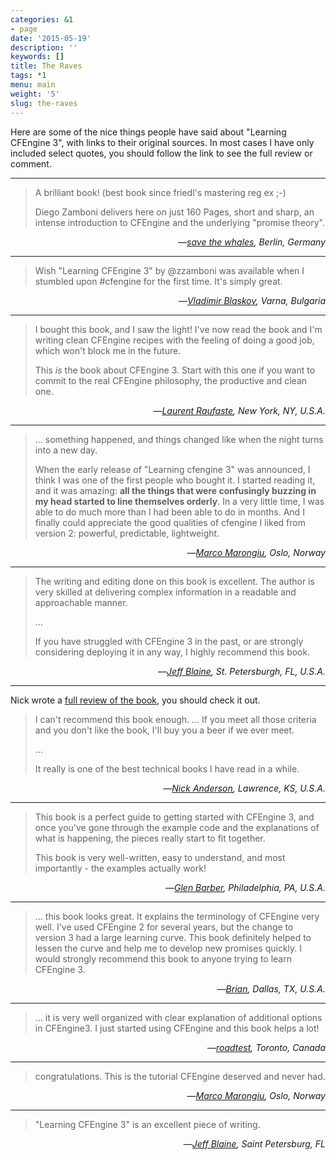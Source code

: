 ```yaml
---
categories: &1
- page
date: '2015-05-19'
description: ''
keywords: []
title: The Raves
tags: *1
menu: main
weight: '5'
slug: the-raves
---
```



Here are some of the nice things people have said about "Learning
CFEngine 3", with links to their original sources. In most cases I
have only included select quotes, you should follow the link to see
the full review or comment.


------------------------


> A brilliant book!
> (best book since friedl's mastering reg ex ;-)
>
> Diego Zamboni delivers here on just 160 Pages, short and sharp, an
> intense introduction to CFEngine and the underlying "promise theory".


<div align="right">&mdash;<cite><a
href="http://shop.oreilly.com/product/0636920022022.do#PowerReview">save
the whales</a>, Berlin, Germany</cite></div>


------------------------


> Wish "Learning CFEngine 3" by @zzamboni was available when I stumbled
> upon ‪#cfengine‬ for the first time. It's simply great.


<div align="right">&mdash;<cite><a
href="https://twitter.com/vblaskov/status/217522686199463936">Vladimir
Blaskov</a>, Varna, Bulgaria</cite></div>


------------------------


> I bought this book, and I saw the light! I've now read the book and
> I'm writing clean CFEngine recipes with the feeling of doing a good
> job, which won't block me in the future.
>
> This *is* the book about CFEngine 3.  Start with this one if you want
> to commit to the real CFEngine philosophy, the productive and clean
> one.


<div align="right">&mdash;<cite><a href="http://www.amazon.com/review/R2AY7CMR3F0XKF">Laurent Raufaste</a>, New York, NY, U.S.A.</cite></div>


------------------------


> &hellip; something happened, and things changed like when the night
> turns into a new day.
> 
> When the early release of "Learning cfengine 3" was announced, I
> think I was one of the first people who bought it. I started reading
> it, and it was amazing: <strong>all the things that were confusingly
> buzzing in my head started to line themselves orderly</strong>. In a
> very little time, I was able to do much more than I had been able to
> do in months. And I finally could appreciate the good qualities of
> cfengine I liked from version 2: powerful, predictable, lightweight.


<div align="right">&mdash;<cite><a
href="http://my.opera.com/marcomarongiu/blog/2012/06/17/why-i-gave-up-puppet-and-chose-cfengine-3">Marco
Marongiu</a>, Oslo, Norway</cite></div>


------------------------


> The writing and editing done on this book is excellent. The author
>is very skilled at delivering complex information in a readable and
>approachable manner.
>
> &hellip; 
>
> If you have struggled with CFEngine 3 in the past, or are strongly
>considering deploying it in any way, I highly recommend this book.


<div align="right">&mdash;<cite><a
href="http://shop.oreilly.com/product/0636920022022.do#PowerReview">Jeff
Blaine</a>, St. Petersburgh, FL, U.S.A.</cite></div>


------------------------


Nick wrote a
[full review of the book](http://www.cmdln.org/2012/03/29/review-learning-cfengine-3/),
you should check it out.


> I can't recommend this book enough. &hellip; If you meet all those
> criteria and you don't like the book, I'll buy you a beer if we ever
> meet. 
>
> &hellip; 
>
> It really is one of the best technical books I have read in a
> while.


<div align="right">&mdash;<cite><a
href="http://www.cmdln.org/2012/03/29/review-learning-cfengine-3/">Nick
Anderson</a>, Lawrence, KS, U.S.A.</cite></div>


------------------------


> This book is a perfect guide to getting started with CFEngine 3, and
> once you've gone through the example code and the explanations of what
> is happening, the pieces really start to fit together.
> 
> This book is very well-written, easy to understand, and most
> importantly - the examples actually work!


<div align="right">&mdash;<cite><a
href="http://shop.oreilly.com/product/0636920022022.do#PowerReview">Glen
Barber</a>, Philadelphia, PA, U.S.A.</cite></div>


-----------------------


> &hellip; this book looks great. It explains the terminology of
> CFEngine very well. I've used CFEngine 2 for several years, but the
> change to version 3 had a large learning curve. This book definitely
> helped to lessen the curve and help me to develop new promises
> quickly. I would strongly recommend this book to anyone trying to
> learn CFEngine 3.


<div align="right">&mdash;<cite><a
href="http://shop.oreilly.com/product/0636920022022.do#PowerReview">Brian</a>,
Dallas, TX, U.S.A.</cite></div>


------------------------


> &hellip; it is very well organized with clear explanation of additional options
> in CFEngine3. I just started using CFEngine and this book helps a lot!


<div align="right">&mdash;<cite><a
href="http://shop.oreilly.com/product/0636920022022.do#PowerReview">roadtest</a>,
Toronto, Canada</cite></div>


------------------------


> congratulations. This is the tutorial CFEngine
> deserved and never had.


<div align="right">&mdash;<cite><a
href="http://permalink.gmane.org/gmane.comp.sysutils.cfengine.general/9278">Marco
Marongiu</a>, Oslo, Norway</cite></div>


------------------------


> "Learning CFEngine 3" is an excellent piece of writing.


<div align="right">&mdash;<cite><a href="https://twitter.com/#!/cjeffblaine/status/198426894822150145">Jeff Blaine</a>, Saint Petersburg, FL</cite></div>


